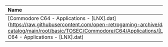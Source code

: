 |Name|Size|
|:---|---:|
|[Commodore C64 - Applications - [LNX].dat](https://raw.githubusercontent.com/open-retrogaming-archive/dat-catalog/main/root/basic/TOSEC/Commodore/C64/Applications/[LNX]/Commodore C64 - Applications - [LNX].dat)|232498|
